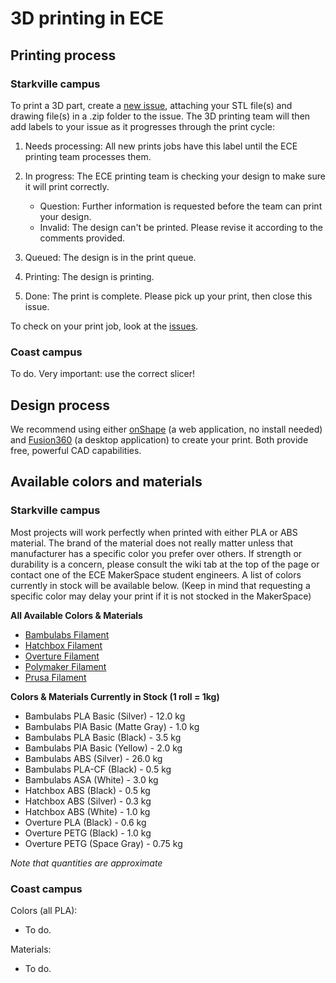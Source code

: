 3D printing in ECE
==================

Printing process
----------------

### Starkville campus

To print a 3D part, create a [new
issue](https://github.com/bjones1/MSU-ECE-3D-printing/issues/new/choose),
attaching your STL file(s) and drawing file(s) in a .zip folder to the issue.
The 3D printing team will then add labels to your issue as it progresses through
the print cycle:

1.  Needs processing: All new prints jobs have this label until the ECE printing
    team processes them.

2.  In progress: The ECE printing team is checking your design to make sure it
    will print correctly.

    *   Question: Further information is requested before the team can print
        your design.
    *   Invalid: The design can't be printed. Please revise it according to the
        comments provided.
3.  Queued: The design is in the print queue.

4.  Printing: The design is printing.

5.  Done: The print is complete. Please pick up your print, then close this
    issue.

To check on your print job, look at the
[issues](https://github.com/bjones1/MSU-ECE-3D-printing/issues).

### Coast campus

To do. Very important: use the correct slicer!

Design process
--------------

We recommend using either [onShape](https://www.onshape.com/en/) (a web
application, no install needed) and
[Fusion360](https://www.autodesk.com/products/fusion-360/overview) (a desktop
application) to create your print. Both provide free, powerful CAD capabilities.

Available colors and materials
-------------------

### Starkville campus

Most projects will work perfectly when printed with either PLA or ABS material. The brand of the material does not really matter unless that manufacturer has a specific color you prefer over others. If strength or durability is a concern, please consult the wiki tab at the top of the page or contact one of the ECE MakerSpace student engineers. A list of colors currently in stock will be available below. (Keep in mind that requesting a specific color may delay your print if it is not stocked in the MakerSpace)

**All Available Colors & Materials**

*   [Bambulabs Filament](https://us.store.bambulab.com/collections/bambu-lab-3d-printer-filament?srsltid=AfmBOorsg6Ww-vjAtiNmjZ4JZ9Xyw0UA2En50vaNwGwJyrTa0CzcDNZ4)
*   [Hatchbox Filament](https://www.hatchbox3d.com/collections/shop-all)
*   [Overture Filament](https://overture3d.com/collections/all-filaments)
*   [Polymaker Filament](https://us.polymaker.com/collections/all)
*   [Prusa Filament](https://www.prusa3d.com/category/filament/)

**Colors & Materials Currently in Stock (1 roll = 1kg)**

*   Bambulabs PLA Basic (Silver) - 12.0 kg
*   Bambulabs PlA Basic (Matte Gray) - 1.0 kg
*   Bambulabs PLA Basic (Black) - 3.5 kg
*   Bambulabs PlA Basic (Yellow) - 2.0 kg
*   Bambulabs ABS (Silver) - 26.0 kg
*   Bambulabs PLA-CF (Black) - 0.5 kg
*   Bambulabs ASA (White) - 3.0 kg
*   Hatchbox ABS (Black) - 0.5 kg
*   Hatchbox ABS (Silver) - 0.3 kg
*   Hatchbox ABS (White) - 1.0 kg
*   Overture PLA (Black) - 0.6 kg
*   Overture PETG (Black) - 1.0 kg
*   Overture PETG (Space Gray) - 0.75 kg

_Note that quantities are approximate_

### Coast campus

Colors (all PLA):

*   To do.

Materials:

*   To do.

